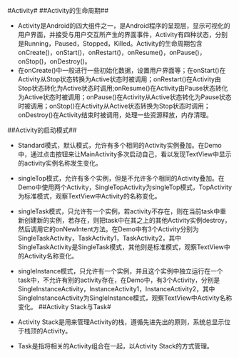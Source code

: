 #Activity#
##Activity的生命周期##
 - Activity是Android的四大组件之一，是Android程序的呈现层，显示可视化的用户界面，并接受与用户交互所产生的界面事件，Activity有四种状态，分别是Running，Paused，Stopped，Killed。Activity的生命周期包含onCreate()，onStart()，onRestart()，onResume()，onPause()，onStop()，onDestroy()。
 - 在onCreate()中一般进行一些初始化数据，设置用户界面等；在onStart()在Activity从Stop状态转换为Active状态时被调用；onRestart()在Activity由Stop状态转化为Active状态时调用;onResume()在Activity由Pause状态转化为Active状态时被调用；onPause()在Activity从Active状态转化为Pause状态时被调用；onStop()在Activity从Active状态转换为Stop状态时调用；onDestroy()在Activity结束时被调用，处理一些资源释放，内存清理。
 
##Activity的启动模式##
 
 - Standard模式，默认模式，允许有多个相同的Activity实例叠加。在Demo中，通过点击按钮来让MainActivity多次启动自己，看以发现TextView中显示的activity实例名称发生变化。
 - singleTop模式，允许有多个实例，但是不允许多个相同的Activity叠加。在Demo中使用两个Activity，SingleTopActivity为singleTop模式，TopActivity为标准模式，观察TextView中Activity的名称变化。
 - singleTask模式，只允许有一个实例，若activity不存在，则在当前task中重新创建新的实例，若存在，则把task中在其之上的其他Activity实例destroy，然后调用它的onNewIntent方法。在Demo中有3个Activity分别为SingleTaskActivity，TaskActivity1，TaskActivity2，其中SingleTaskActivity是SingleTask模式，其他则是标准模式，观察TextView中的Activity名称变化。
 - singleInstance模式，只允许有一个实例，并且这个实例中独立运行在一个task中，不允许有别的activity存在，在Demo中，有3个Activity，分别是SingleInstanceActivity，InstanceActivity1，InstanceActivity2，其中SingleInstanceActivity为SingleInstance模式，观察TextView中Activity名称变化。
##Activity Stack与Task#
 
 - Activity Stack是用来管理Activity的栈，遵循先进先出的原则，系统总显示位于栈顶的Activity。
 - Task是指将相关的Activity组合在一起，以Activity Stack的方式管理。
 